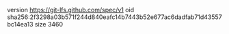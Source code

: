 version https://git-lfs.github.com/spec/v1
oid sha256:2f3298a03b571f244d840eafc14b7443b52e677ac6dadfab71d43557bc14ea13
size 3460
